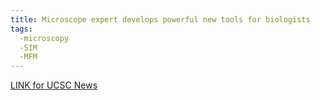 ```yaml
---
title: Microscope expert develops powerful new tools for biologists
tags:
  -microscopy
  -SIM
  -MFM
---
```


[LINK for UCSC News](https://news.ucsc.edu/2019/05/multifocus-microscope.html)
